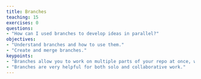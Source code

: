 ```yaml
---
title: Branches
teaching: 15
exercises: 0
questions:
- "How can I used branches to develop ideas in parallel?"
objectives:
- "Understand branches and how to use them."
- "Create and merge branches."
keypoints:
- "Branches allow you to work on multiple parts of your repo at once, without disrupting the main/working version."
- "Branches are very helpful for both solo and collaborative work."
---
```


